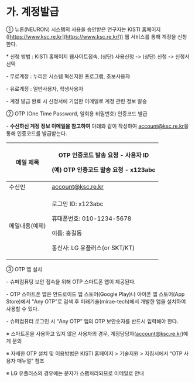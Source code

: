 # 가. 계정발급

① 뉴론(NEURON) 시스템의 사용을 승인받은 연구자는 KISTI 홈페이지([https://www.ksc.re.kr](https://www.ksc.re.kr/)) 웹 서비스를 통해 계정을 신청한다.

\* 신청 방법 : KISTI 홈페이지 웹사이트접속, (상단) 사용신청 -> (상단) 신청 -> 신청서선택

\- 무료계정 : 누리온 시스템 혁신지원 프로그램, 초보사용자

\- 유료계정 : 일반사용자, 학생사용자

\- 계정 발급 완료 시 신청서에 기입한 이메일로 계정 관련 정보 발송

② OTP (One Time Password, 일회용 비밀번호) 인증코드 발급

\- **수신하신 계정 정보 이메일을 참고하여** 아래와 같이 작성하여 [account@ksc.re.kr](mailto:account@ksc.re.kr)을 통해 인증코드를 발급받는다.

| 메일 제목    | <p>OTP 인증코드 발송 요청 - 사용자 ID</p><p>(예) OTP 인증코드 발송 요청 - x123abc</p>                             |
| -------- | --------------------------------------------------------------------------------------------- |
| 수신인      | [account@ksc.re.kr](mailto:account@ksc.re.kr)                                                 |
| 메일내용(예제) | <p>로그인 ID: x123abc</p><p>휴대폰번호: 010-1234-5678</p><p>이름: 홍길동</p><p>통신사: LG 유플러스(or SKT/KT)</p> |

③ OTP 앱 설치

\- 슈퍼컴퓨팅 보안 접속을 위해 OTP 스마트폰 앱이 제공된다.

\- OTP 스마트폰 앱은 안드로이드 앱 스토어(Google Play)나 아이폰 앱 스토어(App Store)에서 “Any OTP”로 검색 후 미래기술(mirae-tech)에서 개발한 앱을 설치하여 사용할 수 있다.

\- 슈퍼컴퓨터 로그인 시 “Any OTP” 앱의 OTP 보안숫자를 반드시 입력해야 한다.

※ 스마트폰을 사용하고 있지 않은 사용자의 경우, 계정담당자(account@ksc.re.kr)에게 문의

※ 자세한 OTP 설치 및 이용방법은 KISTI 홈페이지 > 기술지원 > 지침서에서 “OTP 사용자 매뉴얼” 참조

※ LG 유플러스의 경우에는 문자가 스팸처리되므로 이메일로 안내
